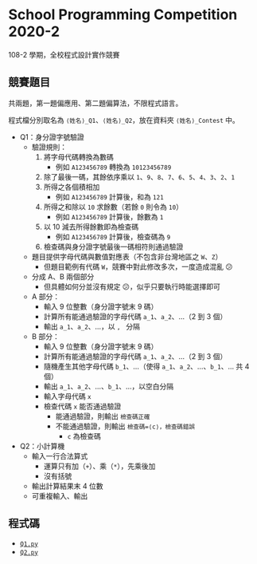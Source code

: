 # School Programming Competition 2020-2

108-2 學期，全校程式設計實作競賽

## 競賽題目
共兩題，第一題偏應用、第二題偏算法，不限程式語言。

程式檔分別取名為 `⟨姓名⟩_Q1`、`⟨姓名⟩_Q2`，放在資料夾 `⟨姓名⟩_Contest` 中。

- Q1：身分證字號驗證
  - 驗證規則：
    1. 將字母代碼轉換為數碼
       - 例如 `A123456789` 轉換為 `10123456789`
    2. 除了最後一碼，其餘依序乘以 `1`、`9`、`8`、`7`、`6`、`5`、`4`、`3`、`2`、`1`
    3. 所得之各個積相加
       - 例如 `A123456789` 計算後，和為 `121`
    4. 所得之和除以 `10` 求餘數（若餘 `0` 則令為 `10`）
       - 例如 `A123456789` 計算後，餘數為 `1`
    5. 以 10 減去所得餘數即為檢查碼
       - 例如 `A123456789` 計算後，檢查碼為 `9`
    6. 檢查碼與身分證字號最後一碼相符則通過驗證
  - 題目提供字母代碼與數值對應表（不包含非台灣地區之 `W`、`Z`）
    - 但題目範例有代碼 `W`，競賽中對此修改多次，一度造成混亂 😕
  - 分成 A、B 兩個部分
    - 但具體如何分並沒有規定 😕，似乎只要執行時能選擇即可
  - A 部分：
    - 輸入 9 位整數（身分證字號末 9 碼）
    - 計算所有能通過驗證的字母代碼 `a_1`、`a_2`、…（2 到 3 個）
    - 輸出 `a_1`、`a_2`、…，以 `, ` 分隔
  - B 部分：
    - 輸入 9 位整數（身分證字號末 9 碼）
    - 計算所有能通過驗證的字母代碼 `a_1`、`a_2`、…（2 到 3 個）
    - 隨機產生其他字母代碼 `b_1`、…（使得 `a_1`、`a_2`、…、`b_1`、… 共 4 個）
    - 輸出 `a_1`、`a_2`、…、`b_1`、…，以空白分隔
    - 輸入字母代碼 `x`
    - 檢查代碼 `x` 能否通過驗證
      - 能通過驗證，則輸出 `檢查碼正確`
      - 不能通過驗證，則輸出 `檢查碼=⟨c⟩，檢查碼錯誤`
        - `c` 為檢查碼
- Q2：小計算機
  - 輸入一行合法算式
    - 運算只有加（`+`）、乘（`*`），先乘後加
    - 沒有括號
  - 輸出計算結果末 4 位數
  - 可重複輸入、輸出

## 程式碼
- [`Q1.py`](./Q1.py)
- [`Q2.py`](./Q2.py)

